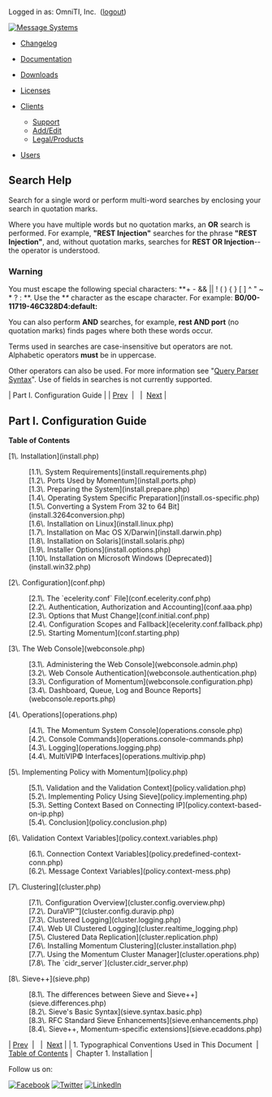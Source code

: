 Logged in as: OmniTI, Inc.  ([logout](https://support.messagesystems.com/logout.php))

[![Message Systems](https://support.messagesystems.com/images/ms-white205.png)](https://support.messagesystems.com/start.php) 

*   [Changelog](https://support.messagesystems.com/start.php?show=changelog)
*   [Documentation](https://support.messagesystems.com/docs/)
*   [Downloads](https://support.messagesystems.com/start.php)

*   [Licenses](https://support.messagesystems.com/license_summary.php)
*   <a href="">Clients</a>
    *   [Support](https://support.messagesystems.com/cs.php)
    *   [Add/Edit](https://support.messagesystems.com/edit_client.php)
    *   [Legal/Products](https://support.messagesystems.com/edit_products.php)
*   [Users](https://support.messagesystems.com/edit_customer.php)

## Search Help

Search for a single word or perform multi-word searches by enclosing your search in quotation marks.

Where you have multiple words but no quotation marks, an **OR** search is performed. For example, **"REST Injection"** searches for the phrase **"REST Injection"**, and, without quotation marks, searches for **REST OR Injection**--the operator is understood.

### Warning

You must escape the following special characters: **+ - && || ! ( ) { } [ ] ^ " ~ * ? : \**. Use the **\** character as the escape character. For example: **B0/00-11719-46C328D4\:default\:**

You can also perform **AND** searches, for example, **rest AND port** (no quotation marks) finds pages where both these words occur.

Terms used in searches are case-insensitive but operators are not. Alphabetic operators **must** be in uppercase.

Other operators can also be used. For more information see "[Query Parser Syntax](https://lucene.apache.org/core/old_versioned_docs/versions/3_0_0/queryparsersyntax.html)". Use of fields in searches is not currently supported.

| Part I. Configuration Guide |
| [Prev](typographical.php)  |   |  [Next](install.php) |

## Part I. Configuration Guide

**Table of Contents**

<dl class="toc">

<dt>[1\. Installation](install.php)</dt>

<dd>

<dl>

<dt>[1.1\. System Requirements](install.requirements.php)</dt>

<dt>[1.2\. Ports Used by Momentum](install.ports.php)</dt>

<dt>[1.3\. Preparing the System](install.prepare.php)</dt>

<dt>[1.4\. Operating System Specific Preparation](install.os-specific.php)</dt>

<dt>[1.5\. Converting a System From 32 to 64 Bit](install.3264conversion.php)</dt>

<dt>[1.6\. Installation on Linux](install.linux.php)</dt>

<dt>[1.7\. Installation on Mac OS X/Darwin](install.darwin.php)</dt>

<dt>[1.8\. Installation on Solaris](install.solaris.php)</dt>

<dt>[1.9\. Installer Options](install.options.php)</dt>

<dt>[1.10\. Installation on Microsoft Windows (Deprecated)](install.win32.php)</dt>

</dl>

</dd>

<dt>[2\. Configuration](conf.php)</dt>

<dd>

<dl>

<dt>[2.1\. The `ecelerity.conf` File](conf.ecelerity.conf.php)</dt>

<dt>[2.2\. Authentication, Authorization and Accounting](conf.aaa.php)</dt>

<dt>[2.3\. Options that Must Change](conf.initial.conf.php)</dt>

<dt>[2.4\. Configuration Scopes and Fallback](ecelerity.conf.fallback.php)</dt>

<dt>[2.5\. Starting Momentum](conf.starting.php)</dt>

</dl>

</dd>

<dt>[3\. The Web Console](webconsole.php)</dt>

<dd>

<dl>

<dt>[3.1\. Administering the Web Console](webconsole.admin.php)</dt>

<dt>[3.2\. Web Console Authentication](webconsole.authentication.php)</dt>

<dt>[3.3\. Configuration of Momentum](webconsole.configuration.php)</dt>

<dt>[3.4\. Dashboard, Queue, Log and Bounce Reports](webconsole.reports.php)</dt>

</dl>

</dd>

<dt>[4\. Operations](operations.php)</dt>

<dd>

<dl>

<dt>[4.1\. The Momentum System Console](operations.console.php)</dt>

<dt>[4.2\. Console Commands](operations.console-commands.php)</dt>

<dt>[4.3\. Logging](operations.logging.php)</dt>

<dt>[4.4\. MultiVIP© Interfaces](operations.multivip.php)</dt>

</dl>

</dd>

<dt>[5\. Implementing Policy with Momentum](policy.php)</dt>

<dd>

<dl>

<dt>[5.1\. Validation and the Validation Context](policy.validation.php)</dt>

<dt>[5.2\. Implementing Policy Using Sieve](policy.implementing.php)</dt>

<dt>[5.3\. Setting Context Based on Connecting IP](policy.context-based-on-ip.php)</dt>

<dt>[5.4\. Conclusion](policy.conclusion.php)</dt>

</dl>

</dd>

<dt>[6\. Validation Context Variables](policy.context.variables.php)</dt>

<dd>

<dl>

<dt>[6.1\. Connection Context Variables](policy.predefined-context-conn.php)</dt>

<dt>[6.2\. Message Context Variables](policy.context-mess.php)</dt>

</dl>

</dd>

<dt>[7\. Clustering](cluster.php)</dt>

<dd>

<dl>

<dt>[7.1\. Configuration Overview](cluster.config.overview.php)</dt>

<dt>[7.2\. DuraVIP™](cluster.config.duravip.php)</dt>

<dt>[7.3\. Clustered Logging](cluster.logging.php)</dt>

<dt>[7.4\. Web UI Clustered Logging](cluster.realtime_logging.php)</dt>

<dt>[7.5\. Clustered Data Replication](cluster.replication.php)</dt>

<dt>[7.6\. Installing Momentum Clustering](cluster.installation.php)</dt>

<dt>[7.7\. Using the Momentum Cluster Manager](cluster.operations.php)</dt>

<dt>[7.8\. The `cidr_server`](cluster.cidr_server.php)</dt>

</dl>

</dd>

<dt>[8\. Sieve++](sieve.php)</dt>

<dd>

<dl>

<dt>[8.1\. The differences between Sieve and Sieve++](sieve.differences.php)</dt>

<dt>[8.2\. Sieve's Basic Syntax](sieve.syntax.basic.php)</dt>

<dt>[8.3\. RFC Standard Sieve Enhancements](sieve.enhancements.php)</dt>

<dt>[8.4\. Sieve++, Momentum-specific extensions](sieve.ecaddons.php)</dt>

</dl>

</dd>

</dl>

| [Prev](typographical.php)  |   |  [Next](install.php) |
| 1. Typographical Conventions Used in This Document  | [Table of Contents](index.php) |  Chapter 1. Installation |

Follow us on:

[![Facebook](https://support.messagesystems.com/images/icon-facebook.png)](http://www.facebook.com/messagesystems) [![Twitter](https://support.messagesystems.com/images/icon-twitter.png)](http://twitter.com/#!/MessageSystems) [![LinkedIn](https://support.messagesystems.com/images/icon-linkedin.png)](http://www.linkedin.com/company/message-systems)
